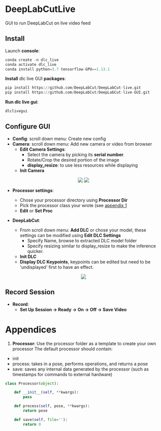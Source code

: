 # DeepLabCutLive
GUI to run DeepLabCut on live video feed

## Install

Launch **console**:
```python
conda create -n dlc_live
conda activate dlc_live
conda install python=3.7 tensorflow-GPU==1.13.1
```
**Install** dlc live GUI **packages**:
```python
pip install https://github.com/DeepLabCut/DeepLabCut-live.git
pip install https://github.com/DeepLabCut/DeepLabCut-live-GUI.git
```
**Run dlc live gui**:
```python
dlclivegui
```
## Configure GUI

- **Config**: scroll down menu: Create new config
- **Camera**: scroll down menu: Add new camera or video from browser
  - **Edit Camera Settings**: 
    - Select the camera by picking its **serial number**.
    - Rotate/Crop the desired portion of the image
    - **display_resize**: to use less resources while displaying
  - **Init Camera**

<p align="center">
<img src= https://imagizer.imageshack.com/img923/2419/QQKyMH.png>
<img src= https://imagizer.imageshack.com/img924/626/acJhWD.png>
</p>

- **Processor settings**:
  - Chose your processor directory using **Processor Dir**
  - Pick the processor class your wrote (see [appendix 1](#Appendices)
  - **Edit** or **Set Proc**

- **DeepLabCut**:
  - From scroll down menu: **Add DLC** or chose your model, these settings can be modified using **Edit DLC Settings**
    - Specify Name, browse to extracted DLC model folder
    - Specify resizing similar to display_resize to make the inference quicker.
  - **Init DLC**
  - **Display DLC Keypoints**, keypoints can be edited but need to be 'undisplayed' first to have an effect.

<p align="center">
<img src= https://imagizer.imageshack.com/img923/9730/MNzr1J.png>
</p>

## Record Session

- **Record**:
  - **Set Up Session -> Ready -> On -> Off -> Save Video**
  
# Appendices
1. **Processor**:
Use the processor folder as a template to create your own processor
The default processor should contain:
- init
- process: takes in a pose, performs operations, and returns a pose
- save: saves any internal data generated by the processor (such as timestamps for commands to external hardware)

```python
class Processor(object):

    def __init__(self, **kwargs):
        pass

    def process(self, pose, **kwargs):
        return pose

    def save(self, file=''):
        return 0
```
